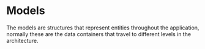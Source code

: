 #  Models

The models are structures that represent entities throughout the application,
normally these are the data containers that travel to different levels in the architecture.

